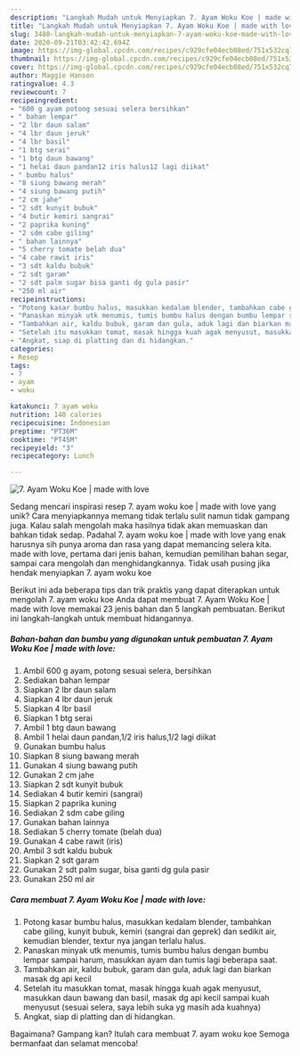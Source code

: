 ```yaml
---
description: "Langkah Mudah untuk Menyiapkan 7. Ayam Woku Koe | made with love yang Lezat"
title: "Langkah Mudah untuk Menyiapkan 7. Ayam Woku Koe | made with love yang Lezat"
slug: 3480-langkah-mudah-untuk-menyiapkan-7-ayam-woku-koe-made-with-love-yang-lezat
date: 2020-09-21T03:42:42.694Z
image: https://img-global.cpcdn.com/recipes/c929cfe04ecb08ed/751x532cq70/7-ayam-woku-koe-made-with-love-foto-resep-utama.jpg
thumbnail: https://img-global.cpcdn.com/recipes/c929cfe04ecb08ed/751x532cq70/7-ayam-woku-koe-made-with-love-foto-resep-utama.jpg
cover: https://img-global.cpcdn.com/recipes/c929cfe04ecb08ed/751x532cq70/7-ayam-woku-koe-made-with-love-foto-resep-utama.jpg
author: Maggie Hanson
ratingvalue: 4.3
reviewcount: 7
recipeingredient:
- "600 g ayam potong sesuai selera bersihkan"
- " bahan lempar"
- "2 lbr daun salam"
- "4 lbr daun jeruk"
- "4 lbr basil"
- "1 btg serai"
- "1 btg daun bawang"
- "1 helai daun pandan12 iris halus12 lagi diikat"
- " bumbu halus"
- "8 siung bawang merah"
- "4 siung bawang putih"
- "2 cm jahe"
- "2 sdt kunyit bubuk"
- "4 butir kemiri sangrai"
- "2 paprika kuning"
- "2 sdm cabe giling"
- " bahan lainnya"
- "5 cherry tomate belah dua"
- "4 cabe rawit iris"
- "3 sdt kaldu bubuk"
- "2 sdt garam"
- "2 sdt palm sugar bisa ganti dg gula pasir"
- "250 ml air"
recipeinstructions:
- "Potong kasar bumbu halus, masukkan kedalam blender, tambahkan cabe giling, kunyit bubuk, kemiri (sangrai dan geprek) dan sedikit air, kemudian blender, textur nya jangan terlalu halus."
- "Panaskan minyak utk menumis, tumis bumbu halus dengan bumbu lempar sampai harum, masukkan ayam dan tumis lagi beberapa saat."
- "Tambahkan air, kaldu bubuk, garam dan gula, aduk lagi dan biarkan masak dg api kecil"
- "Setelah itu masukkan tomat, masak hingga kuah agak menyusut, masukkan daun bawang dan basil, masak dg api kecil sampai kuah menyusut (sesuai selera, saya lebih suka yg masih ada kuahnya)"
- "Angkat, siap di platting dan di hidangkan."
categories:
- Resep
tags:
- 7
- ayam
- woku

katakunci: 7 ayam woku 
nutrition: 148 calories
recipecuisine: Indonesian
preptime: "PT36M"
cooktime: "PT45M"
recipeyield: "3"
recipecategory: Lunch

---
```



![7. Ayam Woku Koe | made with love](https://img-global.cpcdn.com/recipes/c929cfe04ecb08ed/751x532cq70/7-ayam-woku-koe-made-with-love-foto-resep-utama.jpg)

Sedang mencari inspirasi resep 7. ayam woku koe | made with love yang unik? Cara menyiapkannya memang tidak terlalu sulit namun tidak gampang juga. Kalau salah mengolah maka hasilnya tidak akan memuaskan dan bahkan tidak sedap. Padahal 7. ayam woku koe | made with love yang enak harusnya sih punya aroma dan rasa yang dapat memancing selera kita.
 made with love, pertama dari jenis bahan, kemudian pemilihan bahan segar, sampai cara mengolah dan menghidangkannya. Tidak usah pusing jika hendak menyiapkan 7. ayam woku koe 

Berikut ini ada beberapa tips dan trik praktis yang dapat diterapkan untuk mengolah 7. ayam woku koe  Anda dapat membuat 7. Ayam Woku Koe | made with love memakai 23 jenis bahan dan 5 langkah pembuatan. Berikut ini langkah-langkah untuk membuat hidangannya.

<!--inarticleads1-->

##### Bahan-bahan dan bumbu yang digunakan untuk pembuatan 7. Ayam Woku Koe | made with love:

1. Ambil 600 g ayam, potong sesuai selera, bersihkan
1. Sediakan  bahan lempar
1. Siapkan 2 lbr daun salam
1. Siapkan 4 lbr daun jeruk
1. Siapkan 4 lbr basil
1. Siapkan 1 btg serai
1. Ambil 1 btg daun bawang
1. Ambil 1 helai daun pandan,1/2 iris halus,1/2 lagi diikat
1. Gunakan  bumbu halus
1. Siapkan 8 siung bawang merah
1. Gunakan 4 siung bawang putih
1. Gunakan 2 cm jahe
1. Siapkan 2 sdt kunyit bubuk
1. Sediakan 4 butir kemiri (sangrai)
1. Siapkan 2 paprika kuning
1. Sediakan 2 sdm cabe giling
1. Gunakan  bahan lainnya
1. Sediakan 5 cherry tomate (belah dua)
1. Gunakan 4 cabe rawit (iris)
1. Ambil 3 sdt kaldu bubuk
1. Siapkan 2 sdt garam
1. Gunakan 2 sdt palm sugar, bisa ganti dg gula pasir
1. Gunakan 250 ml air




<!--inarticleads2-->

##### Cara membuat 7. Ayam Woku Koe | made with love:

1. Potong kasar bumbu halus, masukkan kedalam blender, tambahkan cabe giling, kunyit bubuk, kemiri (sangrai dan geprek) dan sedikit air, kemudian blender, textur nya jangan terlalu halus.
1. Panaskan minyak utk menumis, tumis bumbu halus dengan bumbu lempar sampai harum, masukkan ayam dan tumis lagi beberapa saat.
1. Tambahkan air, kaldu bubuk, garam dan gula, aduk lagi dan biarkan masak dg api kecil
1. Setelah itu masukkan tomat, masak hingga kuah agak menyusut, masukkan daun bawang dan basil, masak dg api kecil sampai kuah menyusut (sesuai selera, saya lebih suka yg masih ada kuahnya)
1. Angkat, siap di platting dan di hidangkan.




Bagaimana? Gampang kan? Itulah cara membuat 7. ayam woku koe  Semoga bermanfaat dan selamat mencoba!
